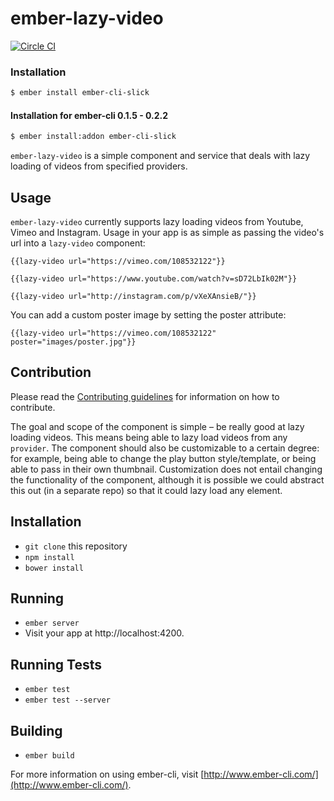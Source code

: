 # ember-lazy-video

[![Circle CI](https://circleci.com/gh/poteto/ember-lazy-video.svg?style=svg)](https://circleci.com/gh/poteto/ember-lazy-video)

### Installation

```bash
$ ember install ember-cli-slick
```

#### Installation for ember-cli 0.1.5 - 0.2.2

```bash
$ ember install:addon ember-cli-slick
```

`ember-lazy-video` is a simple component and service that deals with lazy loading of videos from specified providers.

## Usage

`ember-lazy-video` currently supports lazy loading videos from Youtube, Vimeo and Instagram.  Usage in your app is as simple as passing the video's url into a `lazy-video` component:

`{{lazy-video url="https://vimeo.com/108532122"}}`

`{{lazy-video url="https://www.youtube.com/watch?v=sD72LbIk02M"}}`

`{{lazy-video url="http://instagram.com/p/vXeXAnsieB/"}}`

You can add a custom poster image by setting the poster attribute:

`{{lazy-video url="https://vimeo.com/108532122" poster="images/poster.jpg"}}`

## Contribution
Please read the [Contributing guidelines](CONTRIBUTING.md) for information on how to contribute.

The goal and scope of the component is simple – be really good at lazy loading videos. This means being able to lazy load videos from any `provider`. The component should also be customizable to a certain degree: for example, being able to change the play button style/template, or being able to pass in their own thumbnail. Customization does not entail changing the functionality of the component, although it is possible we could abstract this out (in a separate repo) so that it could lazy load any element.

## Installation

* `git clone` this repository
* `npm install`
* `bower install`

## Running

* `ember server`
* Visit your app at http://localhost:4200.

## Running Tests

* `ember test`
* `ember test --server`

## Building

* `ember build`

For more information on using ember-cli, visit [http://www.ember-cli.com/](http://www.ember-cli.com/).
